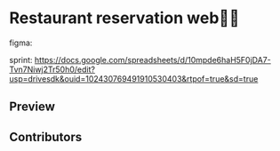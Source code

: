 # Restaurant reservation web🍙🍣

figma:

sprint: https://docs.google.com/spreadsheets/d/10mpde6haH5F0jDA7-Tvn7Niwj2Tr50h0/edit?usp=drivesdk&ouid=102430769491910530403&rtpof=true&sd=true

## Preview

## Contributors
